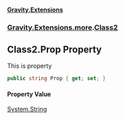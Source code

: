 #### [Gravity.Extensions](./index.md 'index')
### [Gravity.Extensions.more](./Gravity-Extensions-more.md 'Gravity.Extensions.more').[Class2](./Gravity-Extensions-more-Class2.md 'Gravity.Extensions.more.Class2')
## Class2.Prop Property
This is property  
```csharp
public string Prop { get; set; }
```
#### Property Value
[System.String](https://docs.microsoft.com/en-us/dotnet/api/System.String 'System.String')  
